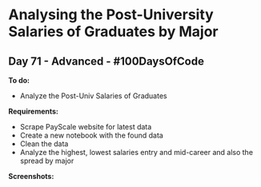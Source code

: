 # Analysing the Post-University Salaries of Graduates by Major
## Day 71 - Advanced - \#100DaysOfCode

**To do:**
* Analyze the Post-Univ Salaries of Graduates

**Requirements:**
* Scrape PayScale website for latest data
* Create a new notebook with the found data
* Clean the data
* Analyze the highest, lowest salaries entry and mid-career and also the spread by major

**Screenshots:**

![]()
